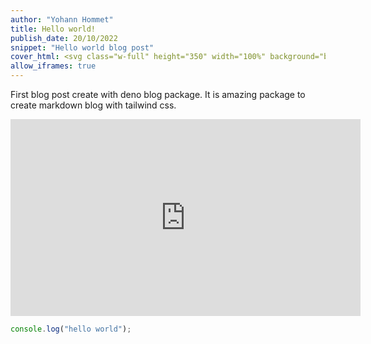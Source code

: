 ```yaml
---
author: "Yohann Hommet"
title: Hello world!
publish_date: 20/10/2022
snippet: "Hello world blog post"
cover_html: <svg class="w-full" height="350" width="100%" background="black"><circle cx="50%" cy="170" r="150" stroke="white" stroke-width="10" fill="black" alpha="50%"/></svg>
allow_iframes: true
---
```


First blog post create with deno blog package. It is amazing package to create
markdown blog with tailwind css.

<iframe width="560" height="315" src="https://www.youtube-nocookie.com/embed/3NR9Spj0DmQ" title="YouTube video player" frameborder="0" allow="accelerometer; autoplay; clipboard-write; encrypted-media; gyroscope; picture-in-picture" allowfullscreen></iframe>

```javascript
console.log("hello world");
```

